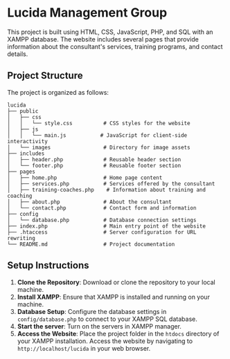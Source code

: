 # Lucida Management Group 

This project is built using HTML, CSS, JavaScript, PHP, and SQL with an XAMPP database. The website includes several pages that provide information about the consultant's services, training programs, and contact details. 

## Project Structure

The project is organized as follows:

```
lucida
├── public
│   ├── css
│   │   └── style.css          # CSS styles for the website
│   ├── js
│   │   └── main.js           # JavaScript for client-side interactivity
│   └── images                 # Directory for image assets
├── includes
│   ├── header.php             # Reusable header section
│   └── footer.php             # Reusable footer section
├── pages
│   ├── home.php               # Home page content
│   ├── services.php           # Services offered by the consultant
│   ├── training-coaches.php    # Information about training and coaching
│   ├── about.php              # About the consultant
│   └── contact.php            # Contact form and information
├── config
│   └── database.php           # Database connection settings
├── index.php                  # Main entry point of the website
├── .htaccess                  # Server configuration for URL rewriting
└── README.md                  # Project documentation
```

## Setup Instructions

1. **Clone the Repository**: Download or clone the repository to your local machine.
2. **Install XAMPP**: Ensure that XAMPP is installed and running on your machine.
3. **Database Setup**: Configure the database settings in `config/database.php` to connect to your XAMPP SQL database.
4. **Start the server**: Turn on the servers in XAMPP manager.
5. **Access the Website**: Place the project folder in the `htdocs` directory of your XAMPP installation. Access the website by navigating to `http://localhost/lucida` in your web browser.
